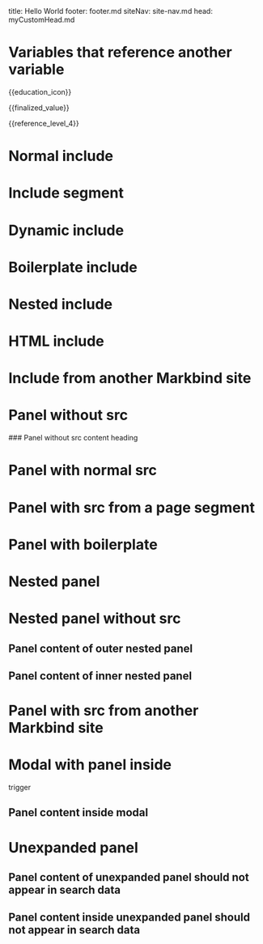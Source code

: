 <frontmatter>
title: Hello World
footer: footer.md
siteNav: site-nav.md
head: myCustomHead.md
</frontmatter>

<include src="components/header.md" />

<div class="website-content">

# Variables that reference another variable
{{education_icon}}

{{finalized_value}}

{{reference_level_4}}

# Normal include
<include src="requirements/EstablishingRequirements.md" />

# Include segment
<include src="requirements/EstablishingRequirements.md#preview" />

# Dynamic include
<include src="requirements/SpecifyingRequirements.md" name="Dynamic Include" dynamic />

# Boilerplate include
<include src="requirements/boilerTest.md" name="Boilerplate Referencing" boilerplate />

<include src="requirements/notInside.md" name="Referencing specified path in boilerplate" boilerplate="folder/inside.md" dynamic/>

# Nested include
<include src="requirements/nestedInclude.md" />

# HTML include
<include src="testInclude.html" />

# Include from another Markbind site
<include src="sub_site/index.md" />

# Panel without src
<panel header="## Panel without src header" expanded>
<markdown>
### Panel without src content heading
</markdown> 
</panel>

# Panel with normal src
<panel header="## Panel with normal src header" src="testPanels/PanelNormalSource.md" expanded>
</panel>    

# Panel with src from a page segment
<panel header="## Panel with src from a page segment header" src="testPanels/PanelSourceContainsSegment.md#segment" expanded>
</panel>

# Panel with boilerplate 
<panel header="## Boilerplate referencing" src="testPanels/boilerTestPanel.md"  boilerplate expanded>
</panel>

<panel header="## Referencing specified path in boilerplate" src="testPanels/notInside.md" boilerplate="folder/panelBoilerplate.md" expanded>
</panel>

# Nested panel
<panel header="## Outer nested panel" src="testPanels/NestedPanel.md" expanded>
</panel>

# Nested panel without src
<panel header="## Outer nested panel without src" expanded>

  ## Panel content of outer nested panel
  <panel header="## Inner panel header without src" expanded>
  
  ## Panel content of inner nested panel
  </panel>
</panel>

# Panel with src from another Markbind site
<panel header="## Panel with src from another Markbind site header" src="sub_site/index.md" expanded>
</panel>
</div>

# Modal with panel inside
<trigger for="modal-with-panel">trigger</trigger>

<modal title="modal title with panel inside" id="modal-with-panel">
  <panel header="## Panel inside modal" expanded>
  
  ## Panel content inside modal
  </panel>
</modal>

# Unexpanded panel
<panel header="## Unexpanded panel header">

  ## Panel content of unexpanded panel should not appear in search data
  <panel header="## Panel header inside unexpanded panel should not appear in search data" expanded>
  
  ## Panel content inside unexpanded panel should not appear in search data
  </panel>
</panel>
